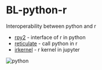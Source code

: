 # BL-python-r

Interoperability between python and r 

- [rpy2](https://rpy2.github.io/doc/v3.3.x/html/index.html) - interface of r in python
- [reticulate](https://github.com/rstudio/reticulate) - call python in r
- [irkernel](https://github.com/IRkernel/IRkernel) - r kernel in jupyter

![python](https://i.imgur.com/f62NCWr.png)
